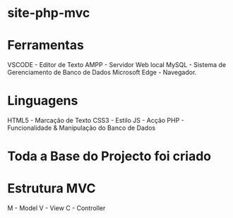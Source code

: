# site-php-mvc

# Ferramentas
VSCODE - Editor de Texto
AMPP - Servidor Web local
MySQL - Sistema de Gerenciamento de Banco de Dados
Microsoft Edge - Navegador.

# Linguagens
HTML5 - Marcação de Texto
CSS3 - Estilo
JS - Acção
PHP - Funcionalidade & Manipulação do Banco de Dados


# Toda a Base do Projecto foi criado




# Estrutura MVC
M - Model
V - View
C - Controller

